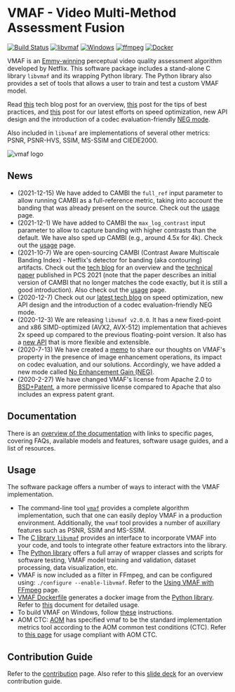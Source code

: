 # VMAF - Video Multi-Method Assessment Fusion

[![Build Status](https://travis-ci.com/Netflix/vmaf.svg?branch=master)](https://travis-ci.com/Netflix/vmaf)
[![libvmaf](https://github.com/Netflix/vmaf/workflows/libvmaf/badge.svg)](https://github.com/Netflix/vmaf/actions?query=workflow%3Alibvmaf)
[![Windows](https://github.com/Netflix/vmaf/workflows/Windows/badge.svg)](https://github.com/Netflix/vmaf/actions?query=workflow%3AWindows)
[![ffmpeg](https://github.com/Netflix/vmaf/workflows/ffmpeg/badge.svg)](https://github.com/Netflix/vmaf/actions?query=workflow%3Affmpeg)
[![Docker](https://github.com/Netflix/vmaf/workflows/Docker/badge.svg)](https://github.com/Netflix/vmaf/actions?query=workflow%3ADocker)

VMAF is an [Emmy-winning](https://theemmys.tv/) perceptual video quality assessment algorithm developed by Netflix. This software package includes a stand-alone C library `libvmaf` and its wrapping Python library. The Python library also provides a set of tools that allows a user to train and test a custom VMAF model.

Read [this](https://medium.com/netflix-techblog/toward-a-practical-perceptual-video-quality-metric-653f208b9652) tech blog post for an overview, [this](https://medium.com/netflix-techblog/vmaf-the-journey-continues-44b51ee9ed12) post for the tips of best practices, and [this](https://netflixtechblog.com/toward-a-better-quality-metric-for-the-video-community-7ed94e752a30) post for our latest efforts on speed optimization, new API design and the introduction of a codec evaluation-friendly [NEG mode](resource/doc/models.md#disabling-enhancement-gain-neg-mode).

Also included in `libvmaf` are implementations of several other metrics: PSNR, PSNR-HVS, SSIM, MS-SSIM and CIEDE2000.

![vmaf logo](resource/images/vmaf_logo.jpg)

## News

- (2021-12-15) We have added to CAMBI the `full_ref` input parameter to allow running CAMBI as a full-reference metric, taking into account the banding that was already present on the source. Check out the [usage](resource/doc/cambi.md) page.
- (2021-12-1) We have added to CAMBI the `max_log_contrast` input parameter to allow to capture banding with higher contrasts than the default. We have also sped up CAMBI (e.g., around 4.5x for 4k). Check out the [usage](resource/doc/cambi.md) page.
- (2021-10-7) We are open-sourcing CAMBI (Contrast Aware Multiscale Banding Index) - Netflix's detector for banding (aka contouring) artifacts. Check out the [tech blog](https://netflixtechblog.medium.com/cambi-a-banding-artifact-detector-96777ae12fe2) for an overview and the [technical paper](resource/doc/papers/CAMBI_PCS2021.pdf) published in PCS 2021 (note that the paper describes an initial version of CAMBI that no longer matches the code exactly, but it is still a good introduction). Also check out the [usage](resource/doc/cambi.md) page.
- (2020-12-7) Check out our [latest tech blog](https://netflixtechblog.com/toward-a-better-quality-metric-for-the-video-community-7ed94e752a30) on speed optimization, new API design and the introduction of a codec evaluation-friendly NEG mode.
- (2020-12-3) We are releasing `libvmaf v2.0.0`. It has a new fixed-point and x86 SIMD-optimized (AVX2, AVX-512) implementation that achieves 2x speed up compared to the previous floating-point version. It also has a [new API](libvmaf/README.md) that is more flexible and extensible.
- (2020-7-13) We have created a [memo](https://docs.google.com/document/d/1dJczEhXO0MZjBSNyKmd3ARiCTdFVMNPBykH4_HMPoyY/edit?usp=sharing) to share our thoughts on VMAF's property in the presence of image enhancement operations, its impact on codec evaluation, and our solutions. Accordingly, we have added a new mode called [No Enhancement Gain (NEG)](resource/doc/models.md#disabling-enhancement-gain-neg-mode).
- (2020-2-27) We have changed VMAF's license from Apache 2.0 to [BSD+Patent](https://opensource.org/licenses/BSDplusPatent), a more permissive license compared to Apache that also includes an express patent grant.

## Documentation

There is an [overview of the documentation](resource/doc/index.md) with links to specific pages, covering FAQs, available models and features, software usage guides, and a list of resources.

## Usage

The software package offers a number of ways to interact with the VMAF implementation.

  - The command-line tool [`vmaf`](libvmaf/tools/README.md) provides a complete algorithm implementation, such that one can easily deploy VMAF in a production environment. Additionally, the `vmaf` tool provides a number of auxillary features such as PSNR, SSIM and MS-SSIM.
  - The [C library `libvmaf`](libvmaf/README.md) provides an interface to incorporate VMAF into your code, and tools to integrate other feature extractors into the library.
  - The [Python library](resource/doc/python.md) offers a full array of wrapper classes and scripts for software testing, VMAF model training and validation, dataset processing, data visualization, etc.
  - VMAF is now included as a filter in FFmpeg, and can be configured using: `./configure --enable-libvmaf`. Refer to the [Using VMAF with FFmpeg](resource/doc/ffmpeg.md) page.
  - [VMAF Dockerfile](Dockerfile) generates a docker image from the [Python library](resource/doc/python.md). Refer to [this](resource/doc/docker.md) document for detailed usage.
  - To build VMAF on Windows, follow [these](resource/doc/windows.md) instructions.
  - AOM CTC: [AOM]((http://aomedia.org/)) has specified vmaf to be the standard implementation metrics tool according to the AOM common test conditions (CTC). Refer to [this page](resource/doc/aom_ctc.md) for usage compliant with AOM CTC.

## Contribution Guide

Refer to the [contribution](CONTRIBUTING.md) page. Also refer to this [slide deck](https://docs.google.com/presentation/d/1Gr4-MvOXu9HUiH4nnqLGWupJYMeh6nl2MNz6Qy9153c/edit#slide=id.gc20398b4b7_0_132) for an overview contribution guide.

